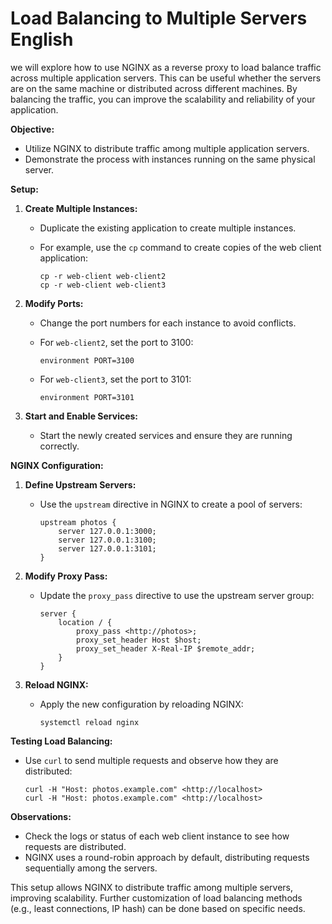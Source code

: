 # Load Balancing to Multiple Servers  English

we will  explore how to use NGINX as a reverse proxy to load balance traffic across multiple application servers. This can be useful whether the servers are on the same machine or distributed across different machines. By balancing the traffic, you can improve the scalability and reliability of your application.

**Objective:**

- Utilize NGINX to distribute traffic among multiple application servers.
- Demonstrate the process with instances running on the same physical server.

**Setup:**

1. **Create Multiple Instances:**
    - Duplicate the existing application to create multiple instances.
    - For example, use the `cp` command to create copies of the web client application:
        
        ```
        cp -r web-client web-client2
        cp -r web-client web-client3
        
        ```
        
2. **Modify Ports:**
    - Change the port numbers for each instance to avoid conflicts.
    - For `web-client2`, set the port to 3100:
        
        ```
        environment PORT=3100
        
        ```
        
    - For `web-client3`, set the port to 3101:
        
        ```
        environment PORT=3101
        
        ```
        
3. **Start and Enable Services:**
    - Start the newly created services and ensure they are running correctly.

**NGINX Configuration:**

1. **Define Upstream Servers:**
    - Use the `upstream` directive in NGINX to create a pool of servers:
        
        ```
        upstream photos {
            server 127.0.0.1:3000;
            server 127.0.0.1:3100;
            server 127.0.0.1:3101;
        }
        
        ```
        
2. **Modify Proxy Pass:**
    - Update the `proxy_pass` directive to use the upstream server group:
        
        ```
        server {
            location / {
                proxy_pass <http://photos>;
                proxy_set_header Host $host;
                proxy_set_header X-Real-IP $remote_addr;
            }
        }
        
        ```
        
3. **Reload NGINX:**
    - Apply the new configuration by reloading NGINX:
        
        ```
        systemctl reload nginx
        
        ```
        

**Testing Load Balancing:**

- Use `curl` to send multiple requests and observe how they are distributed:
    
    ```
    curl -H "Host: photos.example.com" <http://localhost>
    curl -H "Host: photos.example.com" <http://localhost>
    
    ```
    

**Observations:**

- Check the logs or status of each web client instance to see how requests are distributed.
- NGINX uses a round-robin approach by default, distributing requests sequentially among the servers.

This setup allows NGINX to distribute traffic among multiple servers, improving scalability. Further customization of load balancing methods (e.g., least connections, IP hash) can be done based on specific needs.